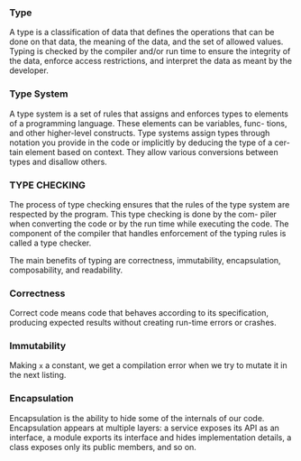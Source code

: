 ### Type

A type is a classification of data that defines the operations that can be done on that data, the meaning of the data, and the set of allowed values. Typing is checked by the compiler and/or run time to ensure the integrity of the data, enforce access restrictions, and interpret the data as meant by the developer.

### Type System

A type system is a set of rules that assigns and enforces types to elements of a programming language. These elements can be variables, func- tions, and other higher-level constructs. Type systems assign types through notation you provide in the code or implicitly by deducing the type of a cer- tain element based on context. They allow various conversions between types and disallow others.

### TYPE CHECKING

The process of type checking ensures that the rules of the type system are respected by the program. This type checking is done by the com- piler when converting the code or by the run time while executing the code. The component of the compiler that handles enforcement of the typing rules is called a type checker.

The main benefits of typing are correctness, immutability, encapsulation, composability, and readability.

### Correctness

Correct code means code that behaves according to its specification, producing expected results without creating run-time errors or crashes.

### Immutability

Making `x` a constant, we get a compilation error when we try to mutate it in the next listing.

### Encapsulation

Encapsulation is the ability to hide some of the internals of our code. Encapsulation appears at multiple layers: a service exposes its API as an interface, a module exports its interface and hides implementation details, a class exposes only its public members, and so on.
